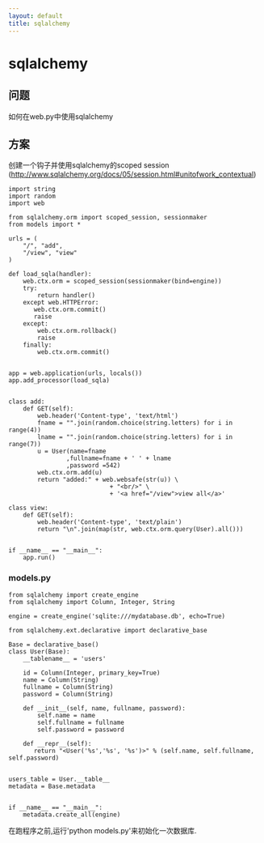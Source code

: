 ```yaml
---
layout: default
title: sqlalchemy
---
```


# sqlalchemy

## 问题

如何在web.py中使用sqlalchemy

## 方案

创建一个钩子并使用sqlalchemy的scoped session
(http://www.sqlalchemy.org/docs/05/session.html#unitofwork_contextual)

    import string
    import random
    import web

    from sqlalchemy.orm import scoped_session, sessionmaker
    from models import *

    urls = (
        "/", "add",
        "/view", "view"
    )

    def load_sqla(handler):
        web.ctx.orm = scoped_session(sessionmaker(bind=engine))
        try:
            return handler()
        except web.HTTPError:
           web.ctx.orm.commit()
           raise
        except:
            web.ctx.orm.rollback()
            raise
        finally:
            web.ctx.orm.commit()


    app = web.application(urls, locals())
    app.add_processor(load_sqla)


    class add:
        def GET(self):
            web.header('Content-type', 'text/html')
            fname = "".join(random.choice(string.letters) for i in range(4))
            lname = "".join(random.choice(string.letters) for i in range(7))
            u = User(name=fname
                    ,fullname=fname + ' ' + lname
                    ,password =542)
            web.ctx.orm.add(u)
            return "added:" + web.websafe(str(u)) \
                                + "<br/>" \
                                + '<a href="/view">view all</a>'

    class view:
        def GET(self):
            web.header('Content-type', 'text/plain')
            return "\n".join(map(str, web.ctx.orm.query(User).all()))


    if __name__ == "__main__":
        app.run()

### models.py

    from sqlalchemy import create_engine
    from sqlalchemy import Column, Integer, String

    engine = create_engine('sqlite:///mydatabase.db', echo=True)

    from sqlalchemy.ext.declarative import declarative_base

    Base = declarative_base()
    class User(Base):
        __tablename__ = 'users'

        id = Column(Integer, primary_key=True)
        name = Column(String)
        fullname = Column(String)
        password = Column(String)

        def __init__(self, name, fullname, password):
            self.name = name
            self.fullname = fullname
            self.password = password

        def __repr__(self):
           return "<User('%s','%s', '%s')>" % (self.name, self.fullname, self.password)


    users_table = User.__table__
    metadata = Base.metadata


    if __name__ == "__main__":
        metadata.create_all(engine)

在跑程序之前,运行'python models.py'来初始化一次数据库.